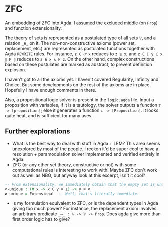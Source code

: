 # ZFC
An embedding of ZFC into Agda. I assumed the excluded middle (on `Prop`) and function extensionality.

The theory of sets is represented as a postulated type of all sets `𝕍`, and a relation `_∈_` on it.
The non-non-constructive axioms (power set, replacement, etc.) are represented as postulated functions together with Agda `REWRITE` rules.
For instance, `z ∈ 𝒫 x` reduces to `z ⊆ x`; and `z ∈ ⟦ y ∈ x ∥ P ⟧` reduces to `z ∈ x ∧ P z`.
On the other hand, complex constructions based on these postulates are marked as abstract, to prevent definition explosion.

I haven't got to all the axioms yet. I haven't covered Regularity, Infinity and Choice. But some developments on the rest of the axioms are in place.
Hopefully I have enough comments in there.

Also, a propositional logic solver is present in the `logic.agda` file. Input a proposition with variables,
if it is a tautology, the solver outputs a function `⊤ -> [proposition]`; else it generates a function `⊥ -> [Proposition]`.
It looks quite neat, and is sufficient for many uses.

## Further explorations
- What is the best way to deal with stuff in Agda + LEM? This area seems unexplored by most of the people. I reckon
it'd be super cool to have a resolution + paramodulation solver implemented and verified entirely in Agda.
- ZFC (or any other set theory, constructive or not) with some computational rules is interesting to work with!
Maybe ZFC don't work out as well as NBG, but anyway look at this excerpt, isn't it cool?
```agda
-- From extensionality, we immediately obtain that the empty set is unique.
∅-unique : (∀ x -> x ∈ y ≡ ⊥) -> y ≡ ∅
∅-unique = Extensional  -- Well, that's literally immediate.
```
- Is my formulation equivalent to ZFC, or is the dependent types in Agda giving too much power?
For instance, the replacement axiom involves an arbitrary predicate `_↦_ : 𝕍 -> 𝕍 -> Prop`. Does agda give more than first order logic has to give?
